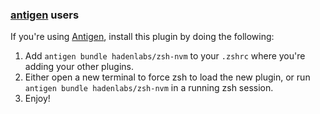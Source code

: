 ### [antigen](https://github.com/zsh-users/antigen) users

If you're using [Antigen](https://github.com/zsh-lovers/antigen), install this plugin by doing the following:

1.  Add `antigen bundle hadenlabs/zsh-nvm` to your `.zshrc` where you're adding your other plugins.
2.  Either open a new terminal to force zsh to load the new plugin, or run `antigen bundle hadenlabs/zsh-nvm` in a running zsh session.
3.  Enjoy!
